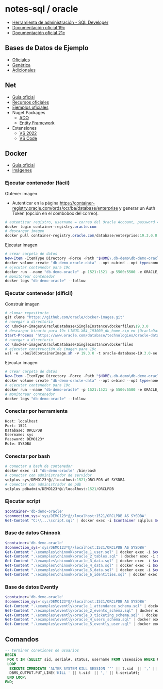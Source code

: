 # notes-sql / oracle

- [Herramienta de administración - SQL Developer](https://www.oracle.com/database/sqldeveloper/technologies/download/)
- [Documentación oficial 19c](https://docs.oracle.com/en/database/oracle/oracle-database/19/index.html)
- [Documentación oficial 21c](https://docs.oracle.com/en/database/oracle/oracle-database/21/index.html)

## Bases de Datos de Ejemplo

- [Oficiales](https://github.com/oracle-samples/db-sample-schemas/releases)
- [Genérica](https://github.com/lerocha/chinook-database)
- [Adicionales](https://dataedo.com/kb/databases/oracle/sample-databases)

## Net

- [Guía oficial](https://www.oracle.com/tools/technologies/quickstart-dotnet-for-oracle-database.html)
- [Recursos oficiales](https://www.oracle.com/database/technologies/net-downloads.html)
- [Ejemplos oficiales](https://github.com/oracle/dotnet-db-samples)
- Nuget Packages
  - [ADO](https://www.nuget.org/packages/Oracle.ManagedDataAccess.Core)
  - [Entity Framework](https://www.nuget.org/packages/Oracle.EntityFrameworkCore)
- Extensiones
  - [VS 2022](https://marketplace.visualstudio.com/items?itemName=OracleCorporation.OracleDeveloperToolsForVisualStudio2022)
  - [VS Code](https://marketplace.visualstudio.com/items?itemName=Oracle.oracledevtools)

## Docker

- [Guía oficial](https://github.com/oracle/docker-images/blob/main/OracleDatabase/SingleInstance/README.md)
- [Imágenes](https://container-registry.oracle.com)

### Ejecutar contenedor (fácil)

Obtener imagen

- Autenticar en la página <https://container-registry.oracle.com/ords/ocr/ba/database/enterprise> y generar un Auth Token (opción en el combobox del correo).

```powershell
# autenticar registro, username = correo del Oracle Account, password = Auth Token
docker login container-registry.oracle.com
# descargar imagen
docker pull container-registry.oracle.com/database/enterprise:19.3.0.0
```

Ejecutar imagen

```powershell
# crear carpeta de datos
New-Item -ItemType Directory -Force -Path "$HOME\.db-demo\db-demo-oracle-data"
docker volume create "db-demo-oracle-data" --opt o=bind --opt type=none --opt device="$HOME\.db-demo\db-demo-oracle-data"
# ejecutar contenedor para 19c
docker run --name "db-demo-oracle" -p 1521:1521 -p 5500:5500 -e ORACLE_SID=ORCLSID -e ORACLE_PDB=ORCLPDB -e ORACLE_PWD=DEMO123* -e ORACLE_EDITION=enterprise -e INIT_SGA_SIZE=3096 -e INIT_PGA_SIZE=1024 -v "db-demo-oracle-data:/opt/oracle/oradata" -d "container-registry.oracle.com/database/enterprise:19.3.0.0"
# monitorear contenedor
docker logs "db-demo-oracle" --follow
```

### Ejecutar contenedor (difícil)

Construir imagen

```powershell
# clonar repositorio
git clone "https://github.com/oracle/docker-images.git"
# navegar a directorio
cd \docker-images\OracleDatabase\SingleInstance\dockerfiles\19.3.0
# descargar binario para 19c LINUX.X64_193000_db_home.zip en \OracleDatabase\SingleInstance\dockerfiles\19.3.0
Start-Process "https://www.oracle.com/database/technologies/oracle-database-software-downloads.html"
# navegar a directorio
cd \docker-images\OracleDatabase\SingleInstance\dockerfiles
# ejecutar construcción de imagen para 19c
wsl -e ./buildContainerImage.sh -v 19.3.0 -t oracle-database-19.3.0-ee -e
```

Ejecutar imagen

```powershell
# crear carpeta de datos
New-Item -ItemType Directory -Force -Path "$HOME\.db-demo\db-demo-oracle-data"
docker volume create "db-demo-oracle-data" --opt o=bind --opt type=none --opt device="$HOME\.db-demo\db-demo-oracle-data"
# ejecutar contenedor para 19c
docker run --name "db-demo-oracle" -p 1521:1521 -p 5500:5500 -e ORACLE_SID=ORCLSID -e ORACLE_PDB=ORCLPDB -e ORACLE_PWD=DEMO123* -e ORACLE_EDITION=enterprise -e INIT_SGA_SIZE=3096 -e INIT_PGA_SIZE=1024 -v "db-demo-oracle-data:/opt/oracle/oradata" -d "oracle-database-19.3.0-ee"
# monitorear contenedor
docker logs "db-demo-oracle" --follow
```

### Conectar por herramienta

```txt
Host: localhost
Port: 1521
Database: ORCLPDB
Username: sys
Password: DEMO123*
Role: SYSDBA
```

### Conectar por bash

```powershell
# conectar a bash de contenedor
docker exec -it "db-demo-oracle" /bin/bash
# conectar con administrador de servidor
sqlplus sys/DEMO123*@//localhost:1521/ORCLPDB AS SYSDBA
# conectar con administrador de pdb
sqlplus pdbadmin/DEMO123*@//localhost:1521/ORCLPDB
```

### Ejecutar script

```powershell
$container='db-demo-oracle'
$connection_sys='sys/DEMO123*@//localhost:1521/ORCLPDB AS SYSDBA'
Get-Content "C:\\...\script.sql" | docker exec -i $container sqlplus $connection_sys
```

### Base de datos Chinook

```powershell
$container='db-demo-oracle'
$connection_sys='sys/DEMO123*@//localhost:1521/ORCLPDB AS SYSDBA'
Get-Content ".\examples\chinook\oracle_1_user.sql" | docker exec -i $container sqlplus $connection_sys
Get-Content ".\examples\chinook\oracle_2_tables.sql" | docker exec -i $container sqlplus $connection_sys
Get-Content ".\examples\chinook\oracle_3_data.sql" | docker exec -i $container sqlplus $connection_sys
Get-Content ".\examples\chinook\oracle_4_data.sql" | docker exec -i $container sqlplus $connection_sys
Get-Content ".\examples\chinook\oracle_5_data.sql" | docker exec -i $container sqlplus $connection_sys
Get-Content ".\examples\chinook\oracle_6_identities.sql" | docker exec -i $container sqlplus $connection_sys
```

### Base de datos Evently

```powershell
$container='db-demo-oracle'
$connection_sys='sys/DEMO123*@//localhost:1521/ORCLPDB AS SYSDBA'
Get-Content ".\examples\evently\oracle_1_attendance_schema.sql" | docker exec -i $container sqlplus $connection_sys
Get-Content ".\examples\evently\oracle_2_events_schema.sql" | docker exec -i $container sqlplus $connection_sys
Get-Content ".\examples\evently\oracle_3_ticketing_schema.sql" | docker exec -i $container sqlplus $connection_sys
Get-Content ".\examples\evently\oracle_4_users_schema.sql" | docker exec -i $container sqlplus $connection_sys
Get-Content ".\examples\evently\oracle_5_evently_user.sql" | docker exec -i $container sqlplus $connection_sys
```

## Comandos

```sql
-- terminar conexiones de usuarios
BEGIN
 FOR t IN (SELECT sid, serial#, status, username FROM v$session WHERE USERNAME IS NOT NULL AND USERNAME != 'SYS')
 LOOP
  EXECUTE IMMEDIATE 'ALTER SYSTEM KILL SESSION ''' || t.sid  || ',' || t.serial# || ''' IMMEDIATE';
  DBMS_OUTPUT.PUT_LINE('KILL ' || t.sid  || ',' || t.serial#);
 END LOOP;
END;
```
